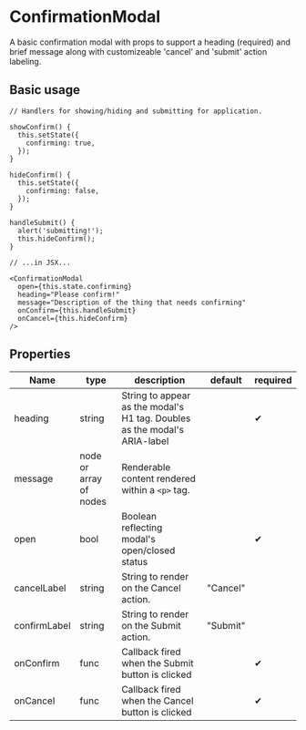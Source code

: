 # ConfirmationModal

A basic confirmation modal with props to support a heading (required) and brief message along with customizeable 'cancel' and 'submit' action labeling.

## Basic usage

```
// Handlers for showing/hiding and submitting for application.

showConfirm() {
  this.setState({
    confirming: true,
  });
}

hideConfirm() {
  this.setState({
    confirming: false,
  });
}

handleSubmit() {
  alert('submitting!');
  this.hideConfirm();
}

// ...in JSX...

<ConfirmationModal
  open={this.state.confirming}
  heading="Please confirm!"
  message="Description of the thing that needs confirming"
  onConfirm={this.handleSubmit}
  onCancel={this.hideConfirm}
/>
```

## Properties

Name | type | description | default | required
--- | --- | --- | --- | ---
heading | string | String to appear as the modal's H1 tag. Doubles as the modal's ARIA-label |  | &#10004;
message | node or array of nodes | Renderable content rendered within a `<p>` tag. |  |
open | bool | Boolean reflecting modal's open/closed status |  | &#10004;
cancelLabel | string | String to render on the Cancel action. | "Cancel" |
confirmLabel | string | String to render on the Submit action. | "Submit" |
onConfirm | func | Callback fired when the Submit button is clicked |  | &#10004;
onCancel | func | Callback fired when the Cancel button is clicked |  | &#10004;
